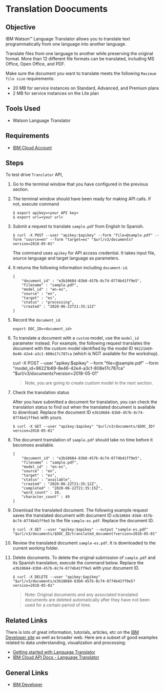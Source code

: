 # Translation Doocuments


## Objective

IBM Watson™ Language Translator allows you to translate text programmatically from one language into another language.

Translate files from one language to another while preserving the original format. More than 12 different file formats can be translated, including MS Office, Open Office, and PDF.

Make sure the document you want to translate meets the following `Maximum file size` requirements:
- 20 MB for service instances on Standard, Advanced, and Premium plans
- 2 MB for service instances on the Lite plan


## Tools Used

- Watson Language Translator


## Requirements

- [IBM Cloud Account](https://cloud.ibm.com)


## Steps

To test drive `Translator` API,

1. Go to the terminal window that you have configured in the previous section.

1. The terminal window should have been ready for making API calls. If not, execute command

    ```
    $ export apikey=<your API key>
    $ export url=<your url>
    ```

1.  Submit a request to translate `sample.pdf` from English to Spanish.

    ```
    $ curl -X POST --user "apikey:$apikey" --form "file=@sample.pdf" --form "source=en" --form "target=es" "$url/v3/documents?version=2018-05-01"
    ```

    The command uses `apikey` for API access credential. It takes input file, source language and target language as parameters.

1. It returns the following information including `document-id`.

    ```
    {
        "document_id" : "e3b10684-83b0-457b-8c74-0774b41ff9e5",
        "filename" : "sample.pdf",
        "model_id" : "en-es",
        "source" : "en",
        "target" : "es",
        "status" : "processing",
        "created" : "2020-06-22T21:35:12Z"
    }
    ```

1. Record the `document_id`.

    ```
    export DOC_ID=<document_id>
    ```

1. To translate a document with a `custom` model, use the `model_id` parameter instead. For example, the following request translates the document with the custom model identified by the model ID `96221b69-8e46-42e4-a3c1-808e17c787ca` (which is NOT available for the workshop).

    curl -X POST --user "apikey:$apikey" --form "file=@sample.pdf" --form "model_id=96221b69-8e46-42e4-a3c1-808e17c787ca" "$url/v3/documents?version=2018-05-01"

    >Note, you are going to create custom model in the next section.

1. Check the translation status

    After you have submitted a document for translation, you can check the translation status to find out when the translated document is available to download. Replace the document ID `e3b10684-83b0-457b-8c74-0774b41ff9e5` with yours.

    ```
    $ curl -X GET --user "apikey:$apikey" "$url/v3/documents/$DOC_ID?version=2018-05-01"
    ```

1. The document tramslation of `sample.pdf` should take no time before it becomoes available.

    ```
    {
        "document_id" : "e3b10684-83b0-457b-8c74-0774b41ff9e5",
        "filename" : "sample.pdf",
        "model_id" : "en-es",
        "source" : "en",
        "target" : "es",
        "status" : "available",
        "created" : "2020-06-22T21:35:12Z",
        "completed" : "2020-06-22T21:35:15Z",
        "word_count" : 10,
        "character_count" : 49
    }
    ```

1. Download the translated document. The following example request saves the translated document with document ID `e3b10684-83b0-457b-8c74-0774b41ff9e5` to the file `sample-es.pdf`. Replace the document ID.

    ```
    $ curl -X GET --user "apikey:$apikey" --output "sample-es.pdf" "$url/v3/documents/$DOC_ID/translated_document?version=2018-05-01"
    ```

1. Review the translated document `sample-es.pdf`. It is downloaded to the current working folder.

1. Delete documents. To delete the original submission of `sample.pdf` and its Spanish translation, execute the command below. Replace the `e3b10684-83b0-457b-8c74-0774b41ff9e5` with your document ID.

    ```
    $ curl -X DELETE --user "apikey:$apikey" "$url/v3/documents/e3b10684-83b0-457b-8c74-0774b41ff9e5?version=2018-05-01"
    ```

    >Note: Original documents and any associated translated documents are deleted automatically after they have not been used for a certain period of time. 


## Related Links

There is lots of great information, tutorials, articles, etc on the [IBM Developer site](https://developer.ibm.com) as well as broader web. Here are a subset of good examples related to data understanding, visualization and processing:

- [Getting started with Language Translator](https://cloud.ibm.com/docs/language-translator?topic=language-translator-gettingstarted)
- [IBM Cloud API Docs - Language Translator](https://cloud.ibm.com/apidocs/language-translator)


## General Links

- [IBM Developer](https://developer.ibm.com)
